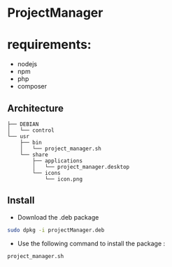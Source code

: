 # ProjectManager

# requirements:
- nodejs
- npm 
- php
- composer 

## Architecture
```
├── DEBIAN
│   └── control
└── usr
    ├── bin
    │   └── project_manager.sh
    └── share
        ├── applications
        │   └── project_manager.desktop
        └── icons
            └── icon.png
```
## Install
- Download the .deb package
```bash
sudo dpkg -i projectManager.deb
```
- Use the following command to install the package : 

```bash
project_manager.sh
```